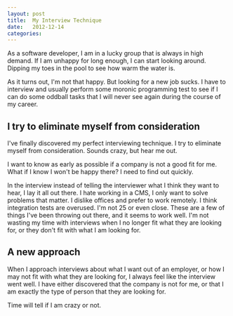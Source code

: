 ```yaml
---
layout: post
title:  My Interview Technique
date:   2012-12-14
categories:
---
```


As a software developer, I am in a lucky group that is always in high demand. If I am unhappy for long enough, I can start looking around. Dipping my toes in the pool to see how warm the water is.

As it turns out, I'm not that happy. But looking for a new job sucks. I have to interview and usually perform some moronic programming test to see if I can do some oddball tasks that I will never see again during the course of my career.

## I try to eliminate myself from consideration
I've finally discovered my perfect interviewing technique. I try to eliminate myself from consideration. Sounds crazy, but hear me out.

I want to know as early as possible if a company is not a good fit for me. What if I know I won't be happy there? I need to find out quickly.

In the interview instead of telling the interviewer what I think they want to hear, I lay it all out there. I hate working in a CMS, I only want to solve problems that matter. I dislike offices and prefer to work remotely. I think integration tests are overused. I'm not 25 or even close. These are a few of things I've been throwing out there, and it seems to work well. I'm not wasting my time with interviews when I no longer fit what they are looking for, or they don't fit with what I am looking for.


## A new approach
When I approach interviews about what I want out of an employer, or how I may not fit with what they are looking for, I always feel like the interview went well. I have either discovered that  the company is not for me, or that I am exactly the type of person that they are looking for.

Time will tell if I am crazy or not.

